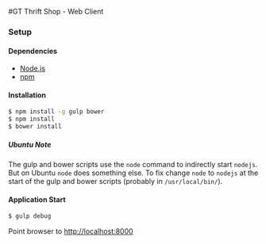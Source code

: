 #GT Thrift Shop - Web Client

### Setup

#### Dependencies

* [Node.js](http://nodejs.org)
* [npm](https://www.npmjs.org)

#### Installation

```sh
$ npm install -g gulp bower
$ npm install
$ bower install
```

##### Ubuntu Note
The gulp and bower scripts use the ```node``` command to indirectly start ```nodejs```. But on Ubuntu ```node``` does something else. To fix change ```node``` to ```nodejs``` at the start of the gulp and bower scripts (probably in ```/usr/local/bin/```).

#### Application Start

```sh
$ gulp debug
```

Point browser to [http://localhost:8000](http://localhost:8000)
